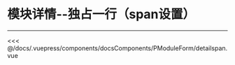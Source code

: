# 模块详情--独占一行（span设置）

---

<common-code-format isShowModule>
  <docsComponents-PModuleForm-detailspan slot="source"></docsComponents-PModuleForm-detailspan>
 <<< @/docs/.vuepress/components/docsComponents/PModuleForm/detailspan.vue
</common-code-format>
